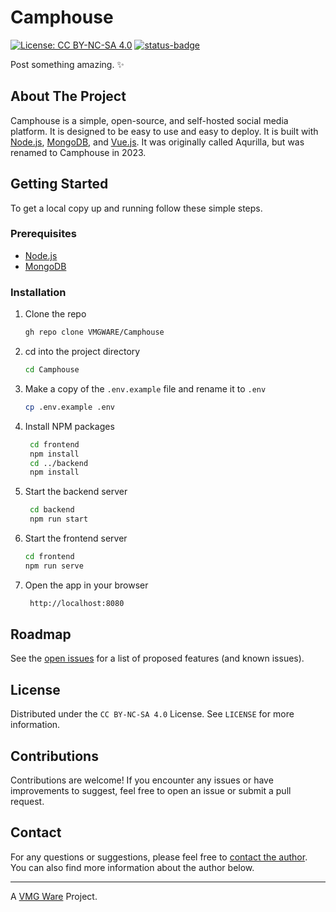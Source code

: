 # Camphouse

[![License: CC BY-NC-SA 4.0][license-shield]][license-url]
[![status-badge](https://woodpecker.vahngomes.dev/api/badges/VMGWARE/Camphouse/status.svg)](https://woodpecker.vahngomes.dev/VMGWARE/Camphouse)

Post something amazing. ✨

## About The Project

Camphouse is a simple, open-source, and self-hosted social media platform. It is designed to be easy to use and easy to deploy. It is built with [Node.js](https://nodejs.org/en/), [MongoDB](https://www.mongodb.com/), and [Vue.js](https://vuejs.org/). It was originally called Aqurilla, but was renamed to Camphouse in 2023.

## Getting Started

To get a local copy up and running follow these simple steps.

### Prerequisites

- [Node.js](https://nodejs.org/en/)
- [MongoDB](https://www.mongodb.com/)

### Installation

1. Clone the repo

   ```sh
   gh repo clone VMGWARE/Camphouse
   ```

2. cd into the project directory

   ```sh
   cd Camphouse
   ```

3. Make a copy of the `.env.example` file and rename it to `.env`

   ```sh
   cp .env.example .env
   ```

4. Install NPM packages

   ```sh
    cd frontend
    npm install
    cd ../backend
    npm install
   ```

5. Start the backend server

   ```sh
    cd backend
    npm run start
   ```

6. Start the frontend server

   ```sh
   cd frontend
   npm run serve
   ```

7. Open the app in your browser

   ```sh
    http://localhost:8080
   ```

## Roadmap

See the [open issues](https://github.com/VMGWARE/Camphouse/issues) for a list of proposed features (and known issues).

## License

Distributed under the `CC BY-NC-SA 4.0` License. See `LICENSE` for more information.

## Contributions

Contributions are welcome! If you encounter any issues or have improvements to suggest, feel free to open an issue or submit a pull request.

## Contact

For any questions or suggestions, please feel free to [contact the author](mailto:developers@vmgware.dev). You can also find more information about the author below.

---

A [VMG Ware](https://github.com/VMGWARE) Project.

[license-shield]: https://img.shields.io/badge/License-CC_BY--NC--SA_4.0-lightgrey.svg
[license-url]: https://creativecommons.org/licenses/by-nc-sa/4.0/
